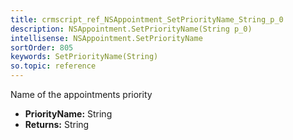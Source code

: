 ```yaml
---
title: crmscript_ref_NSAppointment_SetPriorityName_String_p_0
description: NSAppointment.SetPriorityName(String p_0)
intellisense: NSAppointment.SetPriorityName
sortOrder: 805
keywords: SetPriorityName(String)
so.topic: reference
---
```



Name of the appointments priority



* **PriorityName:** String
* **Returns:** String



